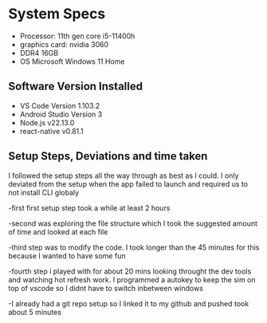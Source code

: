 # System Specs

- Processor: 11th gen core i5-11400h
- graphics card: nvidia 3060
- DDR4 16GB
- OS Microsoft Windows 11 Home


## Software Version Installed

- VS Code Version 1.103.2
- Android Studio Version 3
- Node.js v22.13.0
- react-native v0.81.1


## Setup Steps, Deviations and time taken

I followed the setup steps all the way through as best as I could. I only deviated from the setup
when the app failed to launch and required us to not install CLI globaly 


-first first setup step took a while at least 2 hours

-second was exploring the file structure which I took the suggested amount of time and looked at each file

-third step was to modify the code. I took longer than the 45 minutes for this because I wanted to have some fun 

-fourth step i played with for about 20 mins looking throught the dev tools and watching hot refresh work. I programmed a 
autokey to keep the sim on top of vscode so I didnt have to switch inbetween windows

-I already had a git repo setup so I linked it to my github and pushed took about 5 minutes
